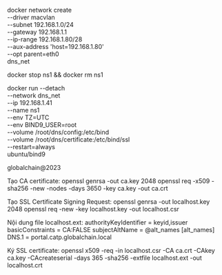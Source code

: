 docker network create \
--driver macvlan \
--subnet 192.168.1.0/24 \
--gateway 192.168.1.1 \
--ip-range 192.168.1.80/28 \
--aux-address 'host=192.168.1.80' \
--opt parent=eth0 \
dns_net

docker stop ns1 && docker rm ns1

docker run --detach \
--network dns_net \
--ip 192.168.1.41 \
--name ns1 \
--env TZ=UTC \
--env BIND9_USER=root \
--volume /root/dns/config:/etc/bind \
--volume /root/dns/certificate:/etc/bind/ssl \
--restart=always \
ubuntu/bind9

globalchain@2023

Tạo CA certificate:
openssl genrsa -out ca.key 2048
openssl req -x509 -sha256 -new -nodes -days 3650 -key ca.key -out ca.crt

Tạo SSL Certificate Signing Request:
openssl genrsa -out localhost.key 2048
openssl req -new -key localhost.key -out localhost.csr

Nội dung file localhost.ext:
authorityKeyIdentifier = keyid,issuer
basicConstraints = CA:FALSE
subjectAltName = @alt_names
[alt_names]
DNS.1 = portal.catp.globalchain.local

Ký SSL certificate:
openssl x509 -req -in localhost.csr -CA ca.crt -CAkey ca.key -CAcreateserial -days 365 -sha256 -extfile localhost.ext -out localhost.crt
